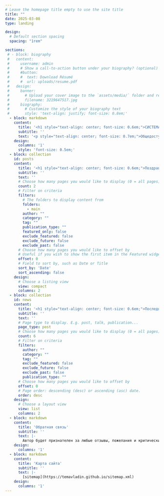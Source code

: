 ```yaml
---
# Leave the homepage title empty to use the site title
title: ""
date: 2025-03-08
type: landing

design:
  # Default section spacing
  spacing: "1rem"

sections:
 # - block: biography
 #   content:
 #     username: admin
 #     # Show a call-to-action button under your biography? (optional)
 #     #button:
 #     #  text: Download Résumé
 #     #  url: uploads/resume.pdf
 #   design:
 #     banner:
 #       # Upload your cover image to the `assets/media/` folder and reference it here
 #       filename: 3219647517.jpg
 #     biography:
 #       # Customize the style of your biography text
 #       style: 'text-align: justify; font-size: 0.8em;'
  - block: markdown
    content:
      title: '<h1 style="text-align: center; font-size: 0.6em;">СИСТЕМА ЭЛЕКТРОДОКУМЕНТОВ ВЛАДИНА</h1>'
      subtitle: ''
      text: '<p style="text-align: center; font-size: 0.7em;">Общедоступный узел информационно-телекоммуникационной сети.</p> <p style="text-align: center; font-size: 0.7em;">Санкт-Петербург 2025</p>'
    design:
      columns: '1'
      style: 'font-size: 0.5em;'
  - block: collection
    id: posts
    content:
      title: '<h1 style="text-align: center; font-size: 0.6em;">Поздравления</h1>'
      subtitle: ''
      text: ''
      # Choose how many pages you would like to display (0 = all pages)
      count: 2
      # Filter on criteria
      filters:
        # The folders to display content from
        folders:
          - main
        author: ""
        category: ""
        tag: ""
        publication_type: ""
        featured_only: false
        exclude_featured: false
        exclude_future: false
        exclude_past: false
      # Choose how many pages you would like to offset by
      # Useful if you wish to show the first item in the Featured widget
      offset: 0
      # Field to sort by, such as Date or Title
      sort_by: 'Date'
      sort_ascending: false
    design:
      # Choose a listing view
      view: compact
      columns: 2
  - block: collection
    id: news
    content:
      title: '<h1 style="text-align: center; font-size: 0.6em;">Последние записи</h1>'
      subtitle: ''
      text: ''
      # Page type to display. E.g. post, talk, publication...
      page_type: post
      # Choose how many pages you would like to display (0 = all pages)
      count: 6
      # Filter on criteria
      filters:
        author: ""
        category: ""
        tag: ""
        exclude_featured: false
        exclude_future: false
        exclude_past: false
        publication_type: ""
      # Choose how many pages you would like to offset by
      offset: 0
      # Page order: descending (desc) or ascending (asc) date.
      order: desc
    design:
      # Choose a layout view
      view: list
      columns: 2
  - block: markdown
    content:
      title: 'Обратная связь'
      subtitle: ''
      text: |-
        Автор будет признателен за любые отзывы, пожелания и критические замечания, которые можно присылать в сообщения [Вконтакте](https://vk.com/temavladin) .
    design:
      columns: '1'
  - block: markdown
    content:
      title: 'Карта сайта'
      subtitle: ''
      text: |-
        [sitemap](https://temavladin.github.io/sitemap.xml)
    design:
      columns: '1'
---
```

